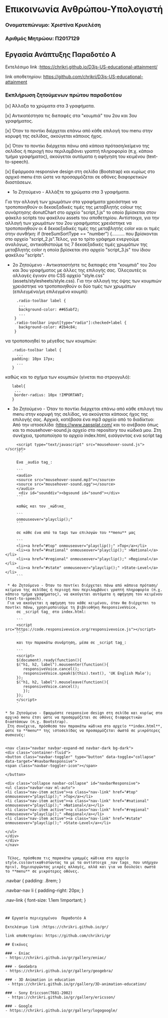 # Επικοινωνία Ανθρώπου-Υπολογιστή

### Ονοματεπώνυμο: Χριστίνα Κρυελέση

### Αριθμός Μητρώου: Π2017129

## Εργασία Ανάπτυξης  Παραδοτέο Α 

Εκτελέσιμο link :https://chrikri.github.io/D3js-US-educational-attainment/

link αποθετηρίου: https://github.com/chrikri/D3js-US-educational-attainment

### Εκπλήρωση ζητούμενων πρώτου παραδοτέου

[x]  Άλλαξα τα χρώματα στα 3 γραφήματα.

[x] Αντικατέστησα τις διεπαφές στα "κουμπιά" του 2ου και 3ου γραφήματος.

[x] Όταν το ποντίκι διέρχεται επάνω από κάθε επιλογή του menu στην κορυφή της σελίδας, ακούγεται κάποιος ήχος.

[x] Όταν το ποντίκι διέρχεται πάνω από κάποια πρόταση/κείμενο της σελίδας ή περιοχή που περιλαμβάνει γραπτή πληροφορία (π.χ. κάποιο τμήμα     γραφήματος), ακούγεται αυτόματα η αφήγηση του κειμένου (text-to-speech).

[x] Εφάρμοσα responsive design στη σελίδα (Bootstrap) και κυρίως στο αρχικό menu έτσι ώστε να προσαρμόζεται σε οθόνες διαφορετικών διαστάσεων.
 * 1ο Ζητούμενο - Αλλάξτε τα χρώματα στα 3 γραφήματα. 
 
 
 Για την αλλαγή των χρωμάτων στα γραφήματα χρειάστηκε να τροποποιηθούν οι  δεκαεξαδικές τιμές της μεταβλητής colour της συνάρτησης donutChart στο αρχείο "script_1.js" το οποίο βρίσκεται στον φάκελο scripts του φακέλου assets του αποθετηρίου. Αντίστοιχα, για την αλλαγή των χρωμάτων του 2ου γραφήματος χρειάστηκε να τροποποιηθούν οι 4 δεκαεξαδικές τιμές της μεταβλητής color και οι τιμές στην συνθήκη:                  if (treeSumSortType == "number") {.......... που  βρίσκονται στο αρχείο "script_2.js".Τέλος, για το τρίτο γράφημα ενεργούμε αναλόγως, αντικαθιστούμε τις 7 δεκαεξαδικές τιμές χρωμάτων της μεταβλητής color η οποία βρίσκεται στο αρχείο "script_3.js" του ίδιου φακέλου "scripts".
                                        

* 2ο Ζητούμενο - Αντικαταστήστε τις διεπαφές στα "κουμπιά" του 2ου και 3ου γραφήματος με άλλες της επιλογής σας. 
Όλεςαυτές οι αλλαγές έγιναν στο CSS αρχείο "style.css" (assets/stylesheets/style.css).
Για την αλλαγή της όψης των κουμπιών χρειάστηκε να τροποποιηθούν οι δύο τιμές των χρωμάτων (επιλεγμένο/μη επιλεγμένο κουμπί):
```
     .radio-toolbar label {
      ...
      background-color: ##65abf2;
      ...
    }
    .radio-toolbar input[type="radio"]:checked+label {
      background-color: #2b4c84;
    }
```
να τροποποιηθεί το μέγεθος των κουμπιών:
```
   .radio-toolbar label {
     ...
   padding: 10px 17px;
     ...
   }
```
καθώς και το σχήμα των κουμπιών (γίνεται πιο στρογγυλό):
```
   label{
    ...
    border-radius: 10px !IMPORTANT;
   }
```
* 3ο Ζητούμενο - Όταν το ποντίκι διέρχεται επάνω από κάθε επιλογή του menu στην κορυφή της σελίδας, να ακούγεται κάποιος ήχος της επιλογής σας.
 Αρχικά, κατέβασα ένα mp3 αρχείο από το διαδίκτυο: Από την ιστοσελίδα :https://www.zapsplat.com/
 και το ανέβασα όπως και το mousehover-sound.js αρχείο στο repository του κώδικά μου.  Στη συνέχεια, τροποποίησα το αρχείο index.html, εισάγοντας ενα script tag
```
     <script type="text/javascript" src="mousehover-sound.js"></script>
     ```
     
     Ενα _audio tag_:

     ```
     <audio>
     <source src="mousehover-sound.mp3"></source>
     <source src="mousehover-sound.ogg"></source>
     </audio>
	  <div id="sounddiv"><bgsound id="sound"></div>
     ```

     καθώς και τον _κώδικα_ 
 
     ```
     onmouseover="playclip();"
     ```
     
     σε κάθε ένα από τα tags των επιλογών του **menu** μας

     ```
     <li><a href="#top" onmouseover="playclip();" >Top</a></li>
     <li><a href="#national" onmouseover="playclip();" >National</a></li>
     <li><a href="#regional" onmouseover="playclip();" >Regional</a></li>
     <li><a href="#state" onmouseover="playclip();" >State-Level</a></li>
     ```
     
 * 4ο Ζητούμενο - Όταν το ποντίκι διέρχεται πάνω από κάποια πρόταση/κείμενο της σελίδας ή περιοχή που περιλαμβάνει γραπτή πληροφορία (π.χ. κάποιο τμήμα γραφήματος), να ακούγεται αυτόματα η αφήγηση του κειμένου (text-to-speech).
 Για να ακούγεται η αφήγηση του κάθε κειμένου, όταν θα διέρχεται το ποντίκι πάνω, χρησιμοποιούμε τη βιβλιοθήκη ResponsiveVoice,
     σε _script tag_ στο index.html:

     ```
     <script src="https://code.responsivevoice.org/responsivevoice.js"></script>
     ```

     και την παρακάτω συνάρτηση, μέσα σε _script tag_:

     ```
     <script>
     $(document).ready(function(){
     $("h1, h2, label").mouseenter(function(){
		responsiveVoice.cancel(); 
  		responsiveVoice.speak($(this).text(), 'UK English Male');
     });
     $("h1, h2, label").mouseleave(function(){
        responsiveVoice.cancel();
    	});
     });
     </script>
     `
 
* 5ο Ζητούμενο - Εφαρμόστε responsive design στη σελίδα και κυρίως στο αρχικό menu έτσι ώστε να προσαρμόζεται σε οθόνες διαφορετικών διαστάσεων (π.χ. Bootstrap).
 Στη συνέχεια, πρόσθεσα τον παρακάτω κώδικα στο αρχείο **index.html**, ώστε το **menu** της ιστοσελίδας να προσαρμόζεται σωστά σε μικρότερες συσκευές:
 
   ```
    <nav class="navbar navbar-expand-md navbar-dark bg-dark">
    <div class="container-fluid">
    <button class="navbar-toggler" type="button" data-toggle="collapse" data-target="#navbarResponsive">
	<span class="navbar-toggler-icon"></span>
	
    </button>

    <div class="collapse navbar-collapse" id="navbarResponsive">
    <ul class="navbar-nav ml-auto">
    <li class="nav-item active"><a class="nav-link" href="#top" onmouseover="playclip();" >Top</a></li>
    <li class="nav-item active"><a class="nav-link" href="#national" onmouseover="playclip();" >National</a></li>
    <li class="nav-item active"><a class="nav-link" href="#regional" onmouseover="playclip();" >Regional</a></li>
    <li class="nav-item active"><a class="nav-link" href="#state" onmouseover="playclip();" >State-Level</a></li>

    </ul>
    </div>
    </div>
    </nav>
  ```

   Τέλος, πρόσθεσα τις παρακάτω γραμμές κώδικα στο αρχείο style.css(αντικαθιστώντας τα με τα αντίστοιχα _nav tags_ που υπήρχαν πριν), δημιουργώντας μικρές αλλαγές, αλλά και για να δουλεύει σωστά 
το **menu** σε μικρότερες οθόνες.

  ```
  .navbar {
   padding: .8rem;
  }

  .navbar-nav li {
   padding-right: 20px;
  }

  .nav-link {
   font-size: 1.1em !important;
  }
  ```


## Εργασία περιεχομένου  Παραδοτέο Α

Εκτελέσιμο link :https://chrikri.github.io/gr/ 

link αποθετηρίου: https://github.com/chrikri/gr 

## Εικόνες

### - Eniac
  - https://chrikri.github.io/gr/gallery/eniac/
  
### - GeoGebra
  - https://chrikri.github.io/gr/gallery/geogebra/
  
### - 3D Animation in education
   - https://chrikri.github.io/gr/gallery/3D-animation-education/
   
### - Sony Ericcson(T681-2002)
   - https://chrikri.github.io/gr/gallery/ericsson/
    
### - Google
 - https://chrikri.github.io/gr/gallery/logogoogle/
